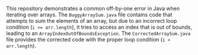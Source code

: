 This repository demonstrates a common off-by-one error in Java when iterating over arrays.  The `BuggyArraySum.java` file contains code that attempts to sum the elements of an array, but due to an incorrect loop condition (`i <= arr.length`), it tries to access an index that is out of bounds, leading to an `ArrayIndexOutOfBoundsException`.  The `CorrectedArraySum.java` file provides the corrected code with the proper loop condition (`i < arr.length`).